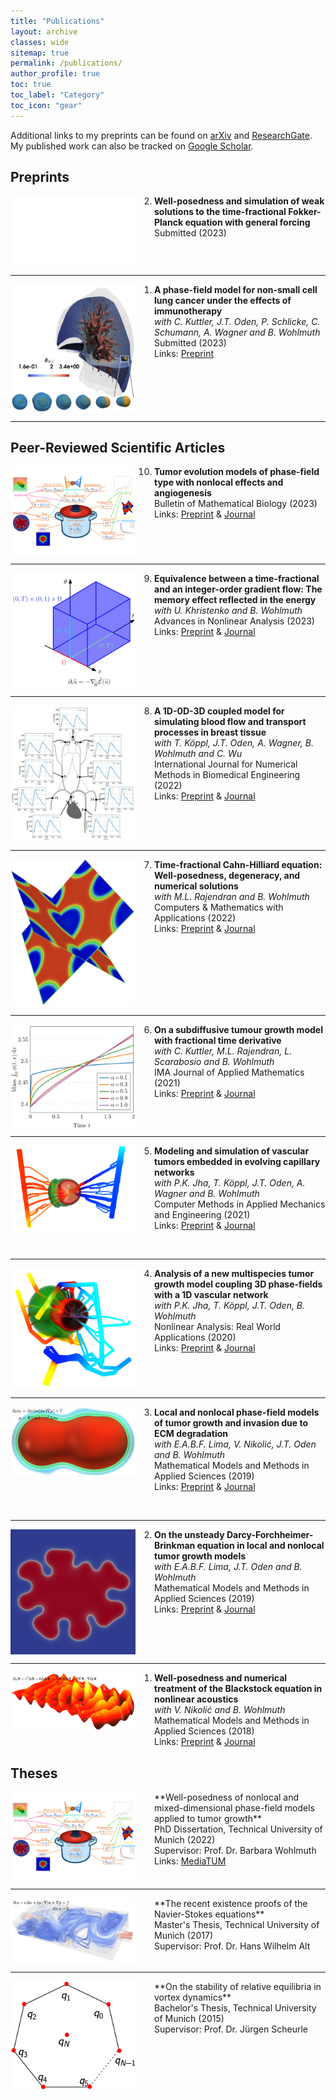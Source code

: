 ```yaml
---
title: "Publications"
layout: archive
classes: wide
sitemap: true
permalink: /publications/
author_profile: true
toc: true
toc_label: "Category"
toc_icon: "gear"
---
```


Additional links to my preprints can be found on [arXiv](https://arxiv.org/a/fritz_m_1.html) and [ResearchGate](https://www.researchgate.net/profile/Marvin-Fritz).
My published work can also be tracked on [Google Scholar](https://scholar.google.com/citations?user=UXscgtgAAAAJ&hl=en).

## Preprints
<img src="/assets/images/empty.png" width="200" height="auto" alt="" align="left" style="padding-right: 30px;" /> 
<ol start="2">
<li> <strong> Well-posedness and simulation of weak solutions to  the time-fractional Fokker-Planck equation with general forcing </strong> <br> 
  Submitted (2023) 
</li> </ol>
<br clear="left"/>
<hr />

<img src="/assets/images/lung.png" width="200" height="auto" alt="" align="left" style="padding-right: 30px;" /> 
<ol start="1">
<li> <strong> A phase-field model for non-small cell lung cancer under the effects of immunotherapy </strong> <br> 
  <em> with C. Kuttler, J.T. Oden, P. Schlicke, C.
Schumann, A. Wagner and B. Wohlmuth </em> <br>
  Submitted (2023) <br>
  Links: <a href="https://arxiv.org/abs/2303.09378">Preprint</a>
</li> </ol>
<br clear="left"/>
<hr />


## Peer-Reviewed Scientific Articles

<img src="/assets/images/phd.png" width="200" height="auto" alt="" align="left" style="padding-right: 30px;" /> 
<ol start="10">
<li> <strong> Tumor evolution models of phase-field type with nonlocal effects and angiogenesis </strong> <br> 
  Bulletin of Mathematical Biology (2023) <br>
  Links: <a href="https://arxiv.org/abs/2303.10968">Preprint</a> & <a href="https://doi.org/10.1007/s11538-023-01151-6">Journal</a>
</li> </ol>
<br clear="left"/>
<hr />

<img src="/assets/images/equivalence.png" width="200" height="auto" align="left" style="padding-right: 30px"/> 
<ol start="9">
<li> <strong> Equivalence between a time-fractional and an integer-order gradient flow: The memory effect reflected in the energy </strong> <br> 
  <em> with U. Khristenko and B. Wohlmuth </em> <br> 
  Advances in Nonlinear Analysis (2023) <br>
  Links: <a href="https://arxiv.org/abs/2106.10985">Preprint</a> & <a href="https://doi.org/10.1515/anona-2022-0262">Journal</a>
</li> </ol>
<br clear="left"/>
<hr />

<img src="/assets/images/1d0d3d.png" width="200" height="auto" alt="" align="left" style="padding-right: 30px;" /> 
<ol start="8">
<li> <strong> A 1D-0D-3D coupled model for simulating blood flow and transport processes in breast tissue</strong>  <br> 
  <em>with T. Köppl, J.T. Oden, A. Wagner, B. Wohlmuth and C. Wu</em> <br> 
    International Journal for Numerical Methods in Biomedical Engineering (2022) <br> 
  Links: <a href="https://arxiv.org/abs/2201.05392">Preprint</a> & <a href="https://doi.org/10.1002/cnm.3612">Journal</a>
    </li> </ol>
<br clear="left"/>
<hr />

<img src="/assets/images/timefractional.png" width="200" height="auto" alt="" align="left" style="padding-right: 30px;" /> 
<ol start="7">
<li> <strong> Time-fractional Cahn-Hilliard equation: Well-posedness, degeneracy, and numerical solutions</strong>  <br> 
  <em>with M.L. Rajendran and B. Wohlmuth</em> <br> 
    Computers & Mathematics with Applications (2022) <br>
  Links: <a href="https://arxiv.org/abs/2104.03096">Preprint</a> & <a href="https://doi.org/10.1016/j.camwa.2022.01.002">Journal</a>
  </li> </ol>
<br clear="left"/>
<hr />

<img src="/assets/images/subdiffusive.png" width="200" height="auto" alt="" align="left" style="padding-right: 30px;" /> 
<ol start="6">
<li> <strong> On a subdiffusive tumour growth model with fractional time derivative</strong>  <br> 
  <em>with C. Kuttler, M.L. Rajendran, L. Scarabosio and B. Wohlmuth</em> <br> 
    IMA Journal of Applied Mathematics (2021) <br> 
  Links: <a href="https://arxiv.org/abs/2006.10670">Preprint</a> & <a href="https://doi.org/10.1093/imamat/hxab009">Journal</a>
</li> </ol>
<br clear="left"/>
<hr />

<img src="/assets/images/modeling3.png" width="200" height="auto" alt="" align="left" style="padding-right: 30px;" /> 
<ol start="5">
<li> <strong> Modeling and simulation of vascular tumors embedded in evolving capillary networks</strong>  <br> 
  <em>with P.K. Jha, T. Köppl, J.T. Oden, A. Wagner and B. Wohlmuth</em> <br> 
    Computer Methods in Applied Mechanics and Engineering (2021) <br>
  Links: <a href="https://arxiv.org/abs/2101.10183">Preprint</a> & <a href="https://doi.org/10.1016/j.cma.2021.113975">Journal</a>
  </li> </ol>
<br clear="left"/>
<hr />

<img src="/assets/images/modeling2.png" width="200" height="auto" alt="" align="left" style="padding-right: 30px;" /> 
<ol start="4">
<li> <strong> Analysis of a new multispecies tumor growth model coupling 3D phase-fields with a 1D vascular network</strong>  <br> 
  <em>with P.K. Jha, T. Köppl, J.T. Oden, B. Wohlmuth</em> <br>
    Nonlinear Analysis: Real World Applications (2020) <br>
  Links: <a href="https://arxiv.org/abs/2006.10477">Preprint</a> & <a href="https://doi.org/10.1016/j.nonrwa.2021.103331">Journal</a>
  </li> </ol>
<br clear="left"/>
<hr />

<img src="/assets/images/tumor.png" width="200" height="auto" alt="" align="left" style="padding-bottom:30px;padding-right: 30px;" /> 
<ol start="3">
<li> <strong> Local and nonlocal phase-field models of tumor growth and invasion due to ECM degradation</strong>  <br> 
  <em>with E.A.B.F. Lima, V. Nikolić, J.T. Oden and B. Wohlmuth</em> <br> 
  Mathematical Models and Methods in Applied Sciences (2019)<br>
  Links: <a href="https://arxiv.org/abs/1906.07788">Preprint</a> & <a href="https://doi.org/10.1142/S0218202519500519">Journal</a>
  </li> </ol>
<br clear="left"/>
<hr />

<img src="/assets/images/dfb.png" width="200" height="auto" alt="" align="left" style="padding-right: 30px;" /> 
<ol start="2">
<li> <strong> On the unsteady Darcy-Forchheimer-Brinkman equation in local and nonlocal tumor growth models</strong>  <br> 
  <em>with E.A.B.F. Lima, J.T. Oden and B. Wohlmuth</em> <br> 
  Mathematical Models and Methods in Applied Sciences (2019)<br>
  Links: <a href="https://arxiv.org/abs/1812.08872">Preprint</a> & <a href="https://doi.org/10.1142/S0218202519500325">Journal</a>
  </li> </ol>
<br clear="left"/>
<hr />

<img src="/assets/images/blackstock.png" width="200" height="auto" alt="" align="left" style="padding-bottom: 50px; padding-right: 30px;" /> 
<ol start="1">
<li> <strong> Well-posedness and numerical treatment of the Blackstock equation in nonlinear acoustics</strong>  <br> 
  <em>with V. Nikolić and B. Wohlmuth</em> 
  <br> Mathematical Models and Methods in Applied Sciences (2018) <br>
  Links: <a href="https://arxiv.org/abs/1806.05227">Preprint</a> & <a href="https://doi.org/10.1016/j.camwa.2022.01.002">Journal</a>
  </li> </ol>

## Theses

<img src="/assets/images/phd.png" width="200" height="auto" alt="" align="left" style="padding-right: 30px;" /> 
**Well-posedness of nonlocal and mixed-dimensional phase-field models applied to tumor growth** <br> 
PhD Dissertation, Technical University of Munich (2022) <br> 
Supervisor: Prof. Dr. Barbara Wohlmuth <br>
Links: <a href="http://mediatum.ub.tum.de/?id=1633726">MediaTUM</a> 
<br clear="left"/>
<hr />

<img src="/assets/images/navier.png" width="200" height="auto" alt="" align="left" style="padding-right: 30px;" /> 
**The recent existence proofs of the Navier-Stokes equations** <br> 
Master's Thesis, Technical University of Munich (2017)  <br>
Supervisor: Prof. Dr. Hans Wilhelm Alt <br>
<br clear="left"/>
<hr />

<img src="/assets/images/vortex.png" width="200" height="auto" alt="" align="left" style="padding-right: 30px;" /> 
**On the stability of relative equilibria in vortex dynamics** <br> 
Bachelor's Thesis, Technical University of Munich (2015)  <br>
Supervisor: Prof. Dr. Jürgen Scheurle <br>
<br clear="left"/>

<!--| <img src="/assets/images/ResearchLCS.png" width="200" height="220" alt="" align="left" style="display:block;margin-bottom:10px;margin-left:auto;margin-right:auto;padding-left: 0px;padding-right: 10px;" /> **Lagrangian coherent structures in three-dimensional steady flows** <br> Bachelor's Thesis, Technical University of Munich (2014) [[link](https://escholarship.mcgill.ca/concern/theses/xk81jq05j)] |
-->
